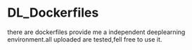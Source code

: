 # DL_Dockerfiles
there are dockerfiles provide me a independent deeplearning environment.all uploaded are tested,fell free to use it.
